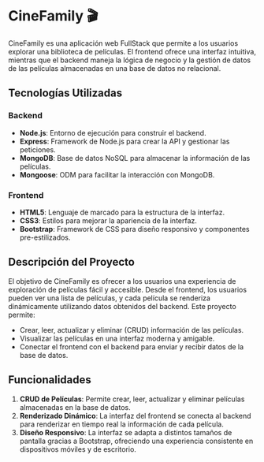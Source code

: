 # CineFamily 🎬

CineFamily es una aplicación web FullStack que permite a los usuarios explorar una biblioteca de películas. El frontend ofrece una interfaz intuitiva, mientras que el backend maneja la lógica de negocio y la gestión de datos de las películas almacenadas en una base de datos no relacional.

## Tecnologías Utilizadas

### Backend
- **Node.js**: Entorno de ejecución para construir el backend.
- **Express**: Framework de Node.js para crear la API y gestionar las peticiones.
- **MongoDB**: Base de datos NoSQL para almacenar la información de las películas.
- **Mongoose**: ODM para facilitar la interacción con MongoDB.

### Frontend
- **HTML5**: Lenguaje de marcado para la estructura de la interfaz.
- **CSS3**: Estilos para mejorar la apariencia de la interfaz.
- **Bootstrap**: Framework de CSS para diseño responsivo y componentes pre-estilizados.

## Descripción del Proyecto

El objetivo de CineFamily es ofrecer a los usuarios una experiencia de exploración de películas fácil y accesible. Desde el frontend, los usuarios pueden ver una lista de películas, y cada película se renderiza dinámicamente utilizando datos obtenidos del backend. Este proyecto permite:

- Crear, leer, actualizar y eliminar (CRUD) información de las películas.
- Visualizar las películas en una interfaz moderna y amigable.
- Conectar el frontend con el backend para enviar y recibir datos de la base de datos.

## Funcionalidades

1. **CRUD de Películas**: Permite crear, leer, actualizar y eliminar películas almacenadas en la base de datos.
2. **Renderizado Dinámico**: La interfaz del frontend se conecta al backend para renderizar en tiempo real la información de cada película.
3. **Diseño Responsivo**: La interfaz se adapta a distintos tamaños de pantalla gracias a Bootstrap, ofreciendo una experiencia consistente en dispositivos móviles y de escritorio.
